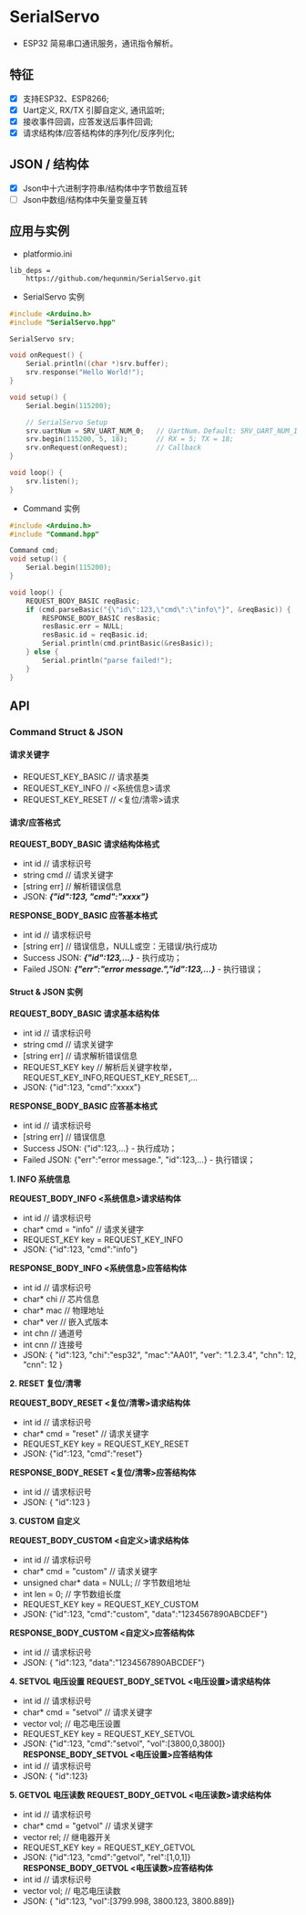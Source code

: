 
# SerialServo

 - ESP32 简易串口通讯服务，通讯指令解析。

## 特征
 - [x] 支持ESP32、ESP8266;
 - [x] Uart定义, RX/TX 引脚自定义, 通讯监听;
 - [x] 接收事件回调，应答发送后事件回调;
 - [x] 请求结构体/应答结构体的序列化/反序列化;

## JSON / 结构体
 - [x] Json中十六进制字符串/结构体中字节数组互转
 - [ ] Json中数组/结构体中矢量变量互转

## 应用与实例
 - platformio.ini
```
lib_deps = 
    https://github.com/hequnmin/SerialServo.git        
```

 - SerialServo 实例
```cpp
#include <Arduino.h>
#include "SerialServo.hpp"

SerialServo srv;

void onRequest() {
    Serial.println((char *)srv.buffer);
    srv.response("Hello World!");
}

void setup() {
    Serial.begin(115200);

    // SerialServo Setup
    srv.uartNum = SRV_UART_NUM_0;   // UartNum，Default: SRV_UART_NUM_1
    srv.begin(115200, 5, 18);       // RX = 5; TX = 18;
    srv.onRequest(onRequest);       // Callback
}

void loop() {
    srv.listen();
}
```

 - Command 实例
```cpp
#include <Arduino.h>
#include "Command.hpp"

Command cmd;
void setup() {
    Serial.begin(115200);
}

void loop() {
    REQUEST_BODY_BASIC reqBasic;
    if (cmd.parseBasic("{\"id\":123,\"cmd\":\"info\"}", &reqBasic)) {
        RESPONSE_BODY_BASIC resBasic;
        resBasic.err = NULL;
        resBasic.id = reqBasic.id;
        Serial.println(cmd.printBasic(&resBasic));
    } else {
        Serial.println("parse failed!");
    }
}

```
## API

 ### Command Struct & JSON
 #### 请求关键字
  - REQUEST_KEY_BASIC       // 请求基类
  - REQUEST_KEY_INFO        // <系统信息>请求
  - REQUEST_KEY_RESET       // <复位/清零>请求


 #### 请求/应答格式

 **REQUEST_BODY_BASIC 请求结构体格式**
 - int id           // 请求标识号
 - string cmd       // 请求关键字
 - [string err]     // 解析错误信息
 - JSON: ***{"id":123, "cmd":"xxxx"}***

 **RESPONSE_BODY_BASIC 应答基本格式**
 - int id           // 请求标识号
 - [string err]     // 错误信息，NULL或空：无错误/执行成功
 - Success JSON: ***{"id":123,...}*** - 执行成功；
 - Failed JSON: ***{"err":"error message.","id":123,...}*** - 执行错误；

 #### Struct & JSON 实例

 **REQUEST_BODY_BASIC 请求基本结构体**
 - int id           // 请求标识号
 - string cmd       // 请求关键字
 - [string err]     // 请求解析错误信息
 - REQUEST_KEY key  // 解析后关键字枚举，REQUEST_KEY_INFO,REQUEST_KEY_RESET,...
 - JSON: {"id":123, "cmd":"xxxx"}

 **RESPONSE_BODY_BASIC 应答基本格式**
 - int id           // 请求标识号
 - [string err]     // 错误信息
 - Success JSON: {"id":123,...} - 执行成功；
 - Failed JSON: {"err":"error message.", "id":123,...} - 执行错误；


 **1. INFO 系统信息**

 **REQUEST_BODY_INFO <系统信息>请求结构体**
 - int id                               // 请求标识号
 - char* cmd = "info"                  // 请求关键字
 - REQUEST_KEY key = REQUEST_KEY_INFO    
 - JSON: {"id":123, "cmd":"info"}

 **RESPONSE_BODY_INFO <系统信息>应答结构体**
 - int id                   // 请求标识号
 - char* chi               // 芯片信息
 - char* mac               // 物理地址
 - char* ver               // 嵌入式版本
 - int chn                  // 通道号
 - int cnn                  // 连接号
 - JSON: { "id":123, "chi":"esp32", "mac":"AA01", "ver": "1.2.3.4", "chn": 12, "cnn": 12  }

 **2. RESET 复位/清零**

 **REQUEST_BODY_RESET <复位/清零>请求结构体**
 - int id                   // 请求标识号
 - char* cmd = "reset"     // 请求关键字
 - REQUEST_KEY key = REQUEST_KEY_RESET
 - JSON: {"id":123, "cmd":"reset"}

 **RESPONSE_BODY_RESET <复位/清零>应答结构体**
 - int id                   // 请求标识号
 - JSON: { "id":123 }

 **3. CUSTOM 自定义** 

 **REQUEST_BODY_CUSTOM <自定义>请求结构体**
 - int id                   // 请求标识号
 - char* cmd = "custom"     // 请求关键字
 - unsigned char* data = NULL;     // 字节数组地址
 - int len = 0;           // 字节数组长度
 - REQUEST_KEY key = REQUEST_KEY_CUSTOM
 - JSON: {"id":123, "cmd":"custom", "data":"1234567890ABCDEF"}

 **RESPONSE_BODY_CUSTOM <自定义>应答结构体**
 - int id                   // 请求标识号
 - JSON: { "id":123, "data":"1234567890ABCDEF"}

**4. SETVOL 电压设置** 
**REQUEST_BODY_SETVOL <电压设置>请求结构体**
 - int id                   // 请求标识号
 - char* cmd = "setvol"     // 请求关键字
 - vector<double> vol;      // 电芯电压设置
 - REQUEST_KEY key = REQUEST_KEY_SETVOL
 - JSON: {"id":123, "cmd":"setvol", "vol":[3800,0,3800]}
 **RESPONSE_BODY_SETVOL <电压设置>应答结构体**
 - int id                   // 请求标识号
 - JSON: { "id":123}

**5. GETVOL 电压读数** 
**REQUEST_BODY_GETVOL <电压读数>请求结构体**
 - int id                   // 请求标识号
 - char* cmd = "getvol"     // 请求关键字
 - vector<bool> rel;        // 继电器开关
 - REQUEST_KEY key = REQUEST_KEY_GETVOL
 - JSON: {"id":123, "cmd":"getvol", "rel":[1,0,1]}
 **RESPONSE_BODY_GETVOL <电压读数>应答结构体**
 - int id                   // 请求标识号
 - vector<double> vol;      // 电芯电压读数
 - JSON: { "id":123, "vol":[3799.998, 3800.123, 3800.889]}


